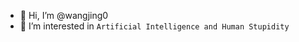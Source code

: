 - 👋 Hi, I’m @wangjing0
- 👀 I’m interested in ```Artificial Intelligence and Human Stupidity```
<!-- - 🌱 I’m currently learning ..
- 💞️ I’m looking to collaborate on ...
- 📫 How to reach me ...

wangjing0/wangjing0 is a ✨ special ✨ repository because its `README.md` (this file) appears on your GitHub profile.
You can click the Preview link to take a look at your changes.
--->
